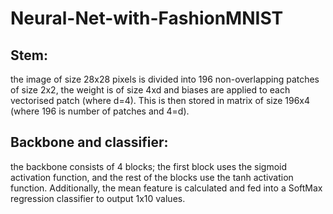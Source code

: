 # Neural-Net-with-FashionMNIST

## Stem:
the image of size 28x28 pixels is divided into 196 non-overlapping patches of size 2x2, the 
weight is of size 4xd and biases are applied to each vectorised patch (where d=4). This is then stored 
in matrix of size 196x4 (where 196 is number of patches and 4=d).

## Backbone and classifier:
the backbone consists of 4 blocks; the first block uses the sigmoid 
activation function, and the rest of the blocks use the tanh activation function. Additionally, the 
mean feature is calculated and fed into a SoftMax regression classifier to output 1x10 values.
